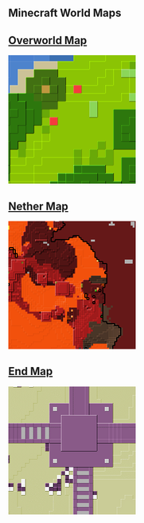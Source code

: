 ## Minecraft World Maps


## [Overworld Map](https://dataisinteresting.github.io/mcmap/Overworld/unmined.index.html)
[![Overworld Map](/overworldthumb.png)](https://dataisinteresting.github.io/mcmap/Overworld/unmined.index.html)

## [Nether Map](https://dataisinteresting.github.io/mcmap/Overworld/unmined.index.html)
[![Overworld Map](/netherthumb.png)](https://dataisinteresting.github.io/mcmap/Nether/unmined.index.html)

## [End Map](https://dataisinteresting.github.io/mcmap/Overworld/unmined.index.html)
[![Overworld Map](/endthumb.png)](https://dataisinteresting.github.io/mcmap/End/unmined.index.html)
